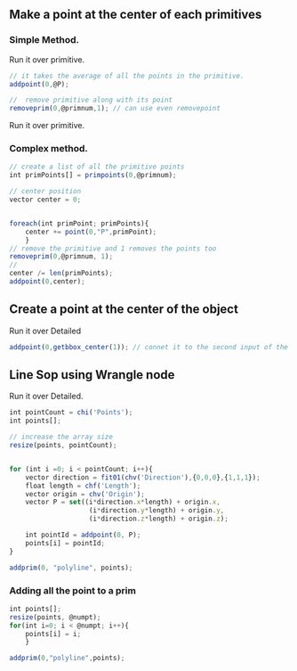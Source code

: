 ## Make a point at the center of each primitives
### Simple Method.
Run it over primitive.
```javascript
// it takes the average of all the points in the primitive.
addpoint(0,@P);

//  remove primitive along with its point
removeprim(0,@primnum,1); // can use even removepoint

```
Run it over primitive.
### Complex method.
```javascript
// create a list of all the primitive points
int primPoints[] = primpoints(0,@primnum);

// center position
vector center = 0;


foreach(int primPoint; primPoints){
    center += point(0,"P",primPoint);
    }
// remove the primitive and 1 removes the points too
removeprim(0,@primnum, 1);
// 
center /= len(primPoints);
addpoint(0,center);
```


## Create a point at the center of the object
Run it over Detailed
```javascript
addpoint(0,getbbox_center(1)); // connet it to the second input of the wrangle node
```

## Line Sop using Wrangle node
Run it over Detailed.
```javascript
int pointCount = chi('Points');
int points[];

// increase the array size
resize(points, pointCount);


for (int i =0; i < pointCount; i++){
    vector direction = fit01(chv('Direction'),{0,0,0},{1,1,1});
    float length = chf('Length');
    vector origin = chv('Origin');
    vector P = set((i*direction.x*length) + origin.x,
                    (i*direction.y*length) + origin.y,
                    (i*direction.z*length) + origin.z);

    int pointId = addpoint(0, P);
    points[i] = pointId;
}

addprim(0, "polyline", points);
```

### Adding all the point to a prim
```javascript
int points[];
resize(points, @numpt);
for(int i=0; i < @numpt; i++){
    points[i] = i;
    }

addprim(0,"polyline",points);
```